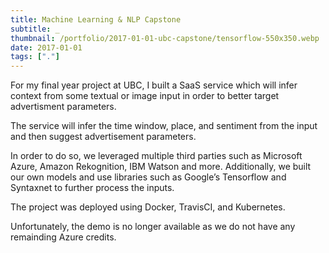```yaml
---
title: Machine Learning & NLP Capstone
subtitle: _
thumbnail: /portfolio/2017-01-01-ubc-capstone/tensorflow-550x350.webp
date: 2017-01-01
tags: ["."]
---
```


For my final year project at UBC, I built a SaaS service which will infer context from some textual or image input in order to better target advertisment parameters.

The service will infer the time window, place, and sentiment from the input and then suggest advertisement parameters.

In order to do so, we leveraged multiple third parties such as Microsoft Azure, Amazon Rekognition, IBM Watson and more. Additionally, we built our own models and use libraries such as Google’s Tensorflow and Syntaxnet to further process the inputs.

The project was deployed using Docker, TravisCI, and Kubernetes.

Unfortunately, the demo is no longer available as we do not have any remainding Azure credits.
